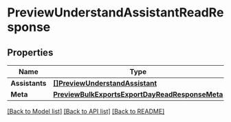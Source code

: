 # PreviewUnderstandAssistantReadResponse

## Properties

Name | Type | Description | Notes
------------ | ------------- | ------------- | -------------
**Assistants** | [**[]PreviewUnderstandAssistant**](preview.understand.assistant.md) |  | [optional] 
**Meta** | [**PreviewBulkExportsExportDayReadResponseMeta**](preview_bulk_exports_export_dayReadResponse_meta.md) |  | [optional] 

[[Back to Model list]](../README.md#documentation-for-models) [[Back to API list]](../README.md#documentation-for-api-endpoints) [[Back to README]](../README.md)


